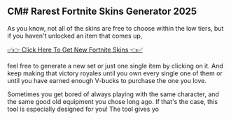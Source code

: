 ## CM# Rarest Fortnite Skins Generator 2025




As you know, not all of the skins are free to choose within the low tiers, but if you haven't unlocked an item that comes up, 


[✅👉 Click Here To Get New Fortnite Skins 👈✅
](https://appbitly.com/fortnite-skin)


feel free to generate a new set or just one single item by clicking on it. And keep making that victory royales until you own every single one of them or until you have earned enough V-bucks to purchase the one you love.


Sometimes you get bored of always playing with the same character, and the same good old equipment you chose long ago. If that's the case, this tool is especially designed for you! The tool gives yo
